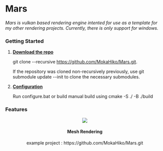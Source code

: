 # Mars

<i>
	Mars is vulkan based rendering engine intented for use as a template for my other rendering projects. Currently, there is only support for windows.
</i>

### Getting Started

<ol>

<li>
<u><b>
Download the repo 
</b></u>
</li>

git clone --recursive https://github.com/MokaHiko/Mars.git.

If the repository was cloned non-recursively previously, use git submodule update --init to clone the necessary submodules.

<li>
<u><b>
Configuration 
</b></u>
</li>

Run configure.bat or build manual build using cmake -S ./ -B ./build

</ol>

### Features 

<center>
	<img src="demo_gifs/mesh_demo.gif">
	<h4>Mesh Rendering</h4>
	example project : https://github.com/MokaHiko/Mars.git
</center>
